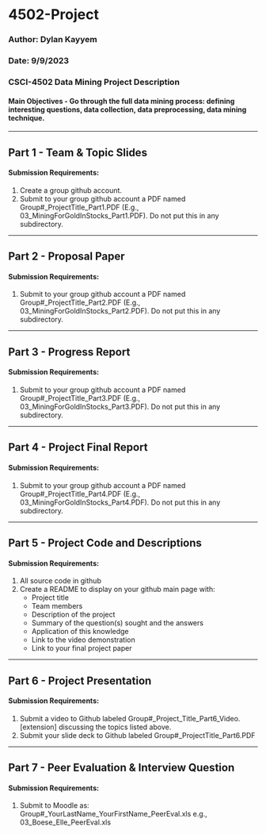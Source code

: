 # 4502-Project

### Author: Dylan Kayyem

### Date: 9/9/2023

### CSCI-4502 Data Mining Project Description

#### Main Objectives - Go through the full data mining process: defining interesting questions, data collection, data preprocessing, data mining technique. 

<hr>

## Part 1 - Team & Topic Slides  

#### Submission Requirements:

1. Create a group github account. 
2. Submit to your group github account a PDF named Group#_ProjectTitle_Part1.PDF (E.g., 03_MiningForGoldInStocks_Part1.PDF). Do not put this in any subdirectory. 

<hr>

## Part 2 - Proposal Paper  

#### Submission Requirements: 

1. Submit to your group github account a PDF named Group#_ProjectTitle_Part2.PDF (E.g., 03_MiningForGoldInStocks_Part2.PDF). Do not put this in any subdirectory. 

<hr>

## Part 3 - Progress Report  

#### Submission Requirements: 

1. Submit to your group github account a PDF named Group#_ProjectTitle_Part3.PDF (E.g., 03_MiningForGoldInStocks_Part3.PDF). Do not put this in any subdirectory. 

<hr>

## Part 4 - Project Final Report  

#### Submission Requirements: 

1. Submit to your group github account a PDF named Group#_ProjectTitle_Part4.PDF (E.g., 03_MiningForGoldInStocks_Part4.PDF). Do not put this in any subdirectory. 

<hr>

## Part 5 - Project Code and Descriptions  

#### Submission Requirements: 

1. All source code in github 
2. Create a README to display on your github main page with: 
	- Project title 
	- Team members  
	- Description of the project 
	- Summary of the question(s) sought and the answers 
	- Application of this knowledge 
	- Link to the video demonstration 
	- Link to your final project paper 
	
<hr>

## Part 6 - Project Presentation  

#### Submission Requirements: 

1. Submit a video to Github labeled Group#_Project_Title_Part6_Video.[extension] discussing the topics listed above. 
2. Submit your slide deck to Github labeled Group#_ProjectTitle_Part6.PDF 

<hr>

## Part 7 - Peer Evaluation & Interview Question 

#### Submission Requirements: 

1. Submit to Moodle as: Group#_YourLastName_YourFirstName_PeerEval.xls e.g., 03_Boese_Elle_PeerEval.xls 